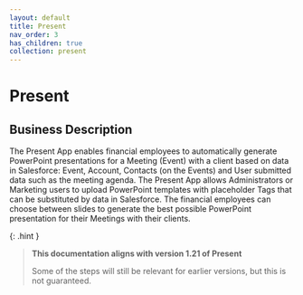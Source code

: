 ```yaml
---
layout: default
title: Present
nav_order: 3
has_children: true
collection: present
---
```


# Present

## Business Description

The Present App enables financial employees to automatically generate PowerPoint presentations for a Meeting (Event) with a client based on data in Salesforce: Event, Account, Contacts (on the Events) and User submitted data such as the meeting agenda.
The Present App allows Administrators or Marketing users to upload PowerPoint templates with placeholder Tags that can be substituted by data in Salesforce.
The financial employees can choose between slides to generate the best possible PowerPoint presentation for their Meetings with their clients.

{: .hint }
> **This documentation aligns with version 1.21 of Present**
>
> Some of the steps will still be relevant for earlier versions, but this is not guaranteed.
